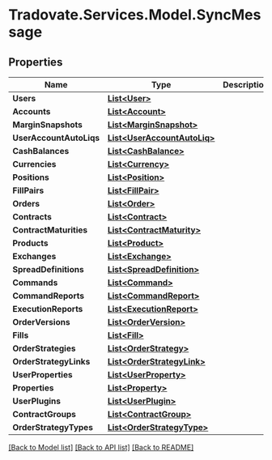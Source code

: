 # Tradovate.Services.Model.SyncMessage
## Properties

Name | Type | Description | Notes
------------ | ------------- | ------------- | -------------
**Users** | [**List&lt;User&gt;**](User.md) |  | 
**Accounts** | [**List&lt;Account&gt;**](Account.md) |  | [optional] 
**MarginSnapshots** | [**List&lt;MarginSnapshot&gt;**](MarginSnapshot.md) |  | [optional] 
**UserAccountAutoLiqs** | [**List&lt;UserAccountAutoLiq&gt;**](UserAccountAutoLiq.md) |  | [optional] 
**CashBalances** | [**List&lt;CashBalance&gt;**](CashBalance.md) |  | [optional] 
**Currencies** | [**List&lt;Currency&gt;**](Currency.md) |  | [optional] 
**Positions** | [**List&lt;Position&gt;**](Position.md) |  | [optional] 
**FillPairs** | [**List&lt;FillPair&gt;**](FillPair.md) |  | [optional] 
**Orders** | [**List&lt;Order&gt;**](Order.md) |  | [optional] 
**Contracts** | [**List&lt;Contract&gt;**](Contract.md) |  | [optional] 
**ContractMaturities** | [**List&lt;ContractMaturity&gt;**](ContractMaturity.md) |  | [optional] 
**Products** | [**List&lt;Product&gt;**](Product.md) |  | [optional] 
**Exchanges** | [**List&lt;Exchange&gt;**](Exchange.md) |  | [optional] 
**SpreadDefinitions** | [**List&lt;SpreadDefinition&gt;**](SpreadDefinition.md) |  | [optional] 
**Commands** | [**List&lt;Command&gt;**](Command.md) |  | [optional] 
**CommandReports** | [**List&lt;CommandReport&gt;**](CommandReport.md) |  | [optional] 
**ExecutionReports** | [**List&lt;ExecutionReport&gt;**](ExecutionReport.md) |  | [optional] 
**OrderVersions** | [**List&lt;OrderVersion&gt;**](OrderVersion.md) |  | [optional] 
**Fills** | [**List&lt;Fill&gt;**](Fill.md) |  | [optional] 
**OrderStrategies** | [**List&lt;OrderStrategy&gt;**](OrderStrategy.md) |  | [optional] 
**OrderStrategyLinks** | [**List&lt;OrderStrategyLink&gt;**](OrderStrategyLink.md) |  | [optional] 
**UserProperties** | [**List&lt;UserProperty&gt;**](UserProperty.md) |  | [optional] 
**Properties** | [**List&lt;Property&gt;**](Property.md) |  | [optional] 
**UserPlugins** | [**List&lt;UserPlugin&gt;**](UserPlugin.md) |  | [optional] 
**ContractGroups** | [**List&lt;ContractGroup&gt;**](ContractGroup.md) |  | 
**OrderStrategyTypes** | [**List&lt;OrderStrategyType&gt;**](OrderStrategyType.md) |  | [optional] 

[[Back to Model list]](../README.md#documentation-for-models) [[Back to API list]](../README.md#documentation-for-api-endpoints) [[Back to README]](../README.md)

